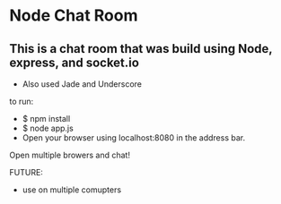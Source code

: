 # Node Chat Room

## This is a chat room that was build using Node, express, and socket.io

* Also used Jade and Underscore

to run:

* $ npm install
* $ node app.js
* Open your browser using localhost:8080  in the address bar.


Open multiple browers and chat!

FUTURE:

* use on multiple comupters
